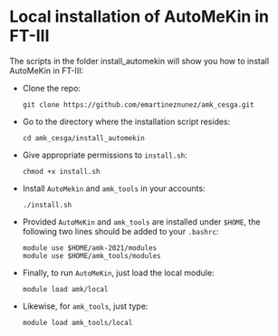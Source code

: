 # Local installation of AutoMeKin in FT-III

The scripts in the folder install_automekin will show you how to install AutoMeKin in FT-III:


- Clone the repo:
   ```
   git clone https://github.com/emartineznunez/amk_cesga.git
   ```
- Go to the directory where the installation script resides:
  ```
  cd amk_cesga/install_automekin
  ```
- Give appropriate permissions to `install.sh`:
  ```
  chmod +x install.sh
  ```
- Install `AutoMekin` and `amk_tools` in your accounts:
  ```
  ./install.sh
  ```
- Provided `AutoMeKin` and `amk_tools` are installed under `$HOME`, the following two lines should be added to your `.bashrc`:
  ```
  module use $HOME/amk-2021/modules
  module use $HOME/amk_tools/modules
  ```
- Finally, to run `AutoMeKin`, just load the local module:
  ```
  module load amk/local
  ```
- Likewise, for `amk_tools`, just type:
  ```
  module load amk_tools/local
  ```
 

